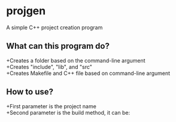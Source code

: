 # projgen
A simple C++ project creation program

## What can this program do?<br>
+Creates a folder based on the command-line argument<br>
+Creates "include", "lib", and "src"<br>
+Creates Makefile and C++ file based on command-line argument<br>

## How to use?<br>
+First parameter is the project name<br>
+Second parameter is the build method, it can be:<br>

